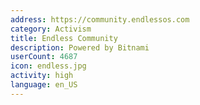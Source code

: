 ```yaml
---
address: https://community.endlessos.com
category: Activism
title: Endless Community
description: Powered by Bitnami
userCount: 4687
icon: endless.jpg
activity: high
language: en_US
---
```

